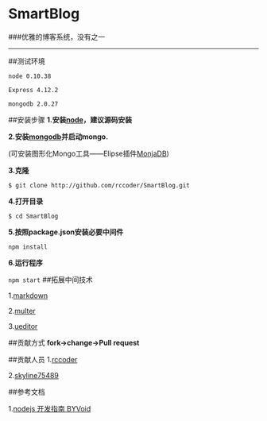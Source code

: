 SmartBlog
===
###优雅的博客系统，没有之一
<hr>
##测试环境

    node 0.10.38
    
    Express 4.12.2
    
    mongodb 2.0.27
        
##安装步骤
**1.安装[node](https://nodejs.org/download/)，建议源码安装**

**2.安装[mongodb](http://www.mongodb.org/downloads)并启动mongo.**

(可安装图形化Mongo工具——Elipse插件[MonjaDB](http://marketplace.eclipse.org/content/monjadb/))

**3.克隆**

```$ git clone http://github.com/rccoder/SmartBlog.git```

**4.打开目录**

```$ cd SmartBlog```

**5.按照package.json安装必要中间件**

```npm install```

**6.运行程序**

```npm start```
##拓展中间技术

1.[markdown](https://github.com/evilstreak/markdown-js)

2.[multer](https://github.com/expressjs/multer)

3.[ueditor](https://github.com/netpi/ueditor)

##贡献方式
**fork->change->Pull request**

##贡献人员
1.[rccoder](http://github.com/rccoder)

2.[skyline75489](https://github.com/skyline75489)

##参考文档

1.[nodejs 开发指南 BYVoid](http://www.amazon.cn/Node-%E9%83%AD%E5%AE%B6%E5%AE%9D/dp/B00ALPRM3W/ref=sr_1_1?ie=UTF8&qid=1429708471&sr=8-1&keywords=nodejs%E5%BC%80%E5%8F%91%E6%8C%87%E5%8D%97)
